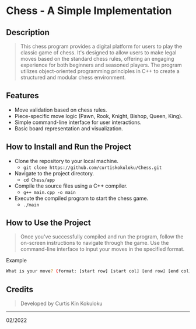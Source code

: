 # Chess - A Simple Implementation

## Description

> This chess program provides a digital platform for users to play the classic game of chess.
> It's designed to allow users to make legal moves based on the standard chess rules,
> offering an engaging experience for both beginners and seasoned players.
> The program utilizes object-oriented programming principles in C++ to create a
> structured and modular chess environment.

## Features

- Move validation based on chess rules.
- Piece-specific move logic (Pawn, Rook, Knight, Bishop, Queen, King).
- Simple command-line interface for user interactions.
- Basic board representation and visualization.

## How to Install and Run the Project

- Clone the repository to your local machine.
  - `git clone https://github.com/curtiskokuloku/Chess.git` 
- Navigate to the project directory.
  - `cd Chess/app`
- Compile the source files using a C++ compiler.
  - `g++ main.cpp -o main`
- Execute the compiled program to start the chess game.
  - `./main`

## How to Use the Project

> Once you've successfully compiled and run the program, follow the on-screen instructions
> to navigate through the game.
> Use the command-line interface to input your moves in the specified format.

Example

```bash
What is your move? (format: [start row] [start col] [end row] [end col])
```

## Credits

> Developed by Curtis Kin Kokuloku
---
02/2022